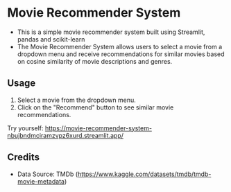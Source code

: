 # Movie Recommender System


- This is a simple movie recommender system built using Streamlit, pandas and scikit-learn
- The Movie Recommender System allows users to select a movie from a dropdown menu and receive recommendations for similar movies based on cosine similarity of movie descriptions and genres.

## Usage

1. Select a movie from the dropdown menu.
2. Click on the "Recommend" button to see similar movie recommendations.

Try yourself: https://movie-recommender-system-nbujbndmciramzvpz6xurd.streamlit.app/

## Credits

- Data Source: TMDb (https://www.kaggle.com/datasets/tmdb/tmdb-movie-metadata)
